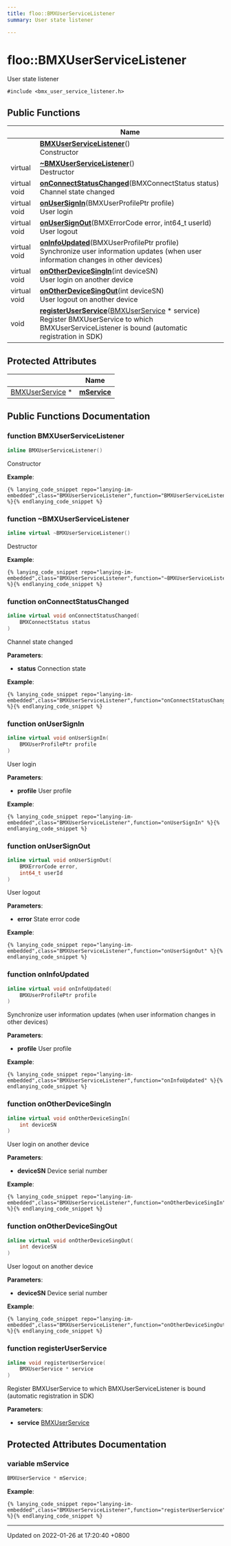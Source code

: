 ```yaml
---
title: floo::BMXUserServiceListener
summary: User state listener 

---
```


# floo::BMXUserServiceListener



User state listener 


`#include <bmx_user_service_listener.h>`

## Public Functions

|                | Name           |
| -------------- | -------------- |
| | **[BMXUserServiceListener](classfloo_1_1_b_m_x_user_service_listener.md#function-bmxuserservicelistener)**()<br>Constructor  |
| virtual | **[~BMXUserServiceListener](classfloo_1_1_b_m_x_user_service_listener.md#function-~bmxuserservicelistener)**()<br>Destructor  |
| virtual void | **[onConnectStatusChanged](classfloo_1_1_b_m_x_user_service_listener.md#function-onconnectstatuschanged)**(BMXConnectStatus status)<br>Channel state changed  |
| virtual void | **[onUserSignIn](classfloo_1_1_b_m_x_user_service_listener.md#function-onusersignin)**(BMXUserProfilePtr profile)<br>User login  |
| virtual void | **[onUserSignOut](classfloo_1_1_b_m_x_user_service_listener.md#function-onusersignout)**(BMXErrorCode error, int64_t userId)<br>User logout  |
| virtual void | **[onInfoUpdated](classfloo_1_1_b_m_x_user_service_listener.md#function-oninfoupdated)**(BMXUserProfilePtr profile)<br>Synchronize user information updates (when user information changes in other devices)  |
| virtual void | **[onOtherDeviceSingIn](classfloo_1_1_b_m_x_user_service_listener.md#function-onotherdevicesingin)**(int deviceSN)<br>User login on another device  |
| virtual void | **[onOtherDeviceSingOut](classfloo_1_1_b_m_x_user_service_listener.md#function-onotherdevicesingout)**(int deviceSN)<br>User logout on another device  |
| void | **[registerUserService](classfloo_1_1_b_m_x_user_service_listener.md#function-registeruserservice)**([BMXUserService](classfloo_1_1_b_m_x_user_service.md) * service)<br>Register BMXUserService to which BMXUserServiceListener is bound (automatic registration in SDK)  |

## Protected Attributes

|                | Name           |
| -------------- | -------------- |
| [BMXUserService](classfloo_1_1_b_m_x_user_service.md) * | **[mService](classfloo_1_1_b_m_x_user_service_listener.md#variable-mservice)**  |

## Public Functions Documentation

### function BMXUserServiceListener

```cpp
inline BMXUserServiceListener()
```

Constructor 

**Example**:
```
{% lanying_code_snippet repo="lanying-im-embedded",class="BMXUserServiceListener",function="BMXUserServiceListener" %}{% endlanying_code_snippet %}
```
### function ~BMXUserServiceListener

```cpp
inline virtual ~BMXUserServiceListener()
```

Destructor 

**Example**:
```
{% lanying_code_snippet repo="lanying-im-embedded",class="BMXUserServiceListener",function="~BMXUserServiceListener" %}{% endlanying_code_snippet %}
```
### function onConnectStatusChanged

```cpp
inline virtual void onConnectStatusChanged(
    BMXConnectStatus status
)
```

Channel state changed 

**Parameters**: 

  * **status** Connection state 


**Example**:
```
{% lanying_code_snippet repo="lanying-im-embedded",class="BMXUserServiceListener",function="onConnectStatusChanged" %}{% endlanying_code_snippet %}
```
### function onUserSignIn

```cpp
inline virtual void onUserSignIn(
    BMXUserProfilePtr profile
)
```

User login 

**Parameters**: 

  * **profile** User profile 


**Example**:
```
{% lanying_code_snippet repo="lanying-im-embedded",class="BMXUserServiceListener",function="onUserSignIn" %}{% endlanying_code_snippet %}
```
### function onUserSignOut

```cpp
inline virtual void onUserSignOut(
    BMXErrorCode error,
    int64_t userId
)
```

User logout 

**Parameters**: 

  * **error** State error code 


**Example**:
```
{% lanying_code_snippet repo="lanying-im-embedded",class="BMXUserServiceListener",function="onUserSignOut" %}{% endlanying_code_snippet %}
```
### function onInfoUpdated

```cpp
inline virtual void onInfoUpdated(
    BMXUserProfilePtr profile
)
```

Synchronize user information updates (when user information changes in other devices) 

**Parameters**: 

  * **profile** User profile 


**Example**:
```
{% lanying_code_snippet repo="lanying-im-embedded",class="BMXUserServiceListener",function="onInfoUpdated" %}{% endlanying_code_snippet %}
```
### function onOtherDeviceSingIn

```cpp
inline virtual void onOtherDeviceSingIn(
    int deviceSN
)
```

User login on another device 

**Parameters**: 

  * **deviceSN** Device serial number 


**Example**:
```
{% lanying_code_snippet repo="lanying-im-embedded",class="BMXUserServiceListener",function="onOtherDeviceSingIn" %}{% endlanying_code_snippet %}
```
### function onOtherDeviceSingOut

```cpp
inline virtual void onOtherDeviceSingOut(
    int deviceSN
)
```

User logout on another device 

**Parameters**: 

  * **deviceSN** Device serial number 


**Example**:
```
{% lanying_code_snippet repo="lanying-im-embedded",class="BMXUserServiceListener",function="onOtherDeviceSingOut" %}{% endlanying_code_snippet %}
```
### function registerUserService

```cpp
inline void registerUserService(
    BMXUserService * service
)
```

Register BMXUserService to which BMXUserServiceListener is bound (automatic registration in SDK) 

**Parameters**: 

  * **service** [BMXUserService](classfloo_1_1_b_m_x_user_service.md)


## Protected Attributes Documentation

### variable mService

```cpp
BMXUserService * mService;
```


**Example**:
```
{% lanying_code_snippet repo="lanying-im-embedded",class="BMXUserServiceListener",function="registerUserService" %}{% endlanying_code_snippet %}
```
-------------------------------

Updated on 2022-01-26 at 17:20:40 +0800
